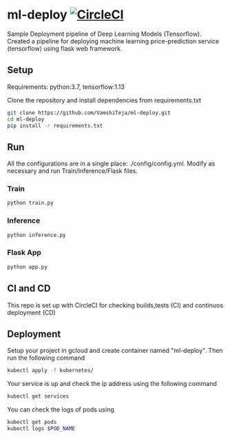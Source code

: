 # ml-deploy [![CircleCI](https://circleci.com/gh/VamshiTeja/ml-deploy.svg?style=svg)](https://circleci.com/gh/VamshiTeja/ml-deploy)

Sample Deployment pipeline of Deep Learning Models (Tensorflow). Created a pipeline for deploying machine learning price-prediction service (tensorflow) using flask web framework. 

## Setup 
Requirements: python:3.7, tensorflow:1.13

Clone the repository and install dependencies from requirements.txt
```bash
git clone https://github.com/VamshiTeja/ml-deploy.git
cd ml-deploy
pip install -r requirements.txt
```

## Run 
All the configurations are in a single place: ./config/config.yml. Modify as necessary and run Train/Inference/Flask files.

### Train
```bash
python train.py
```

### Inference
```bash
python inference.py
```

### Flask App
```bash
python app.py
```

## CI and CD
This repo is set up with CircleCI for checking builds,tests (CI) and continuos deployment (CD)

## Deployment
Setup your project in gcloud and create container named "ml-deploy". Then run the following command
```bash
kubectl apply -f kubernetes/
```
Your service is up and check the ip address using the following command
```bash
kubectl get services
```
You can check the logs of pods using 
```bash
kubectl get pods
kubectl logs $POD_NAME
```
